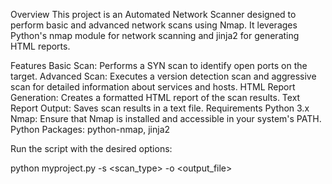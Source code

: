 Overview
This project is an Automated Network Scanner designed to perform basic and advanced network scans using Nmap. It leverages Python's nmap module for network scanning and jinja2 for generating HTML reports.

Features
Basic Scan: Performs a SYN scan to identify open ports on the target.
Advanced Scan: Executes a version detection scan and aggressive scan for detailed information about services and hosts.
HTML Report Generation: Creates a formatted HTML report of the scan results.
Text Report Output: Saves scan results in a text file.
Requirements
Python 3.x
Nmap: Ensure that Nmap is installed and accessible in your system's PATH.
Python Packages: python-nmap, jinja2













Run the script with the desired options:

python myproject.py <target> -s <scan_type> -o <output_file>
